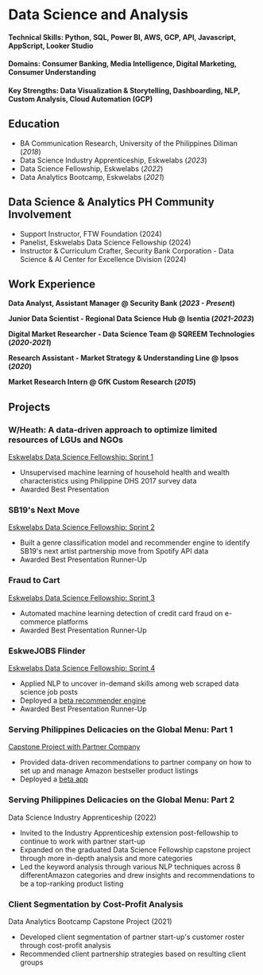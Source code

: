 # Data Science and Analysis

#### Technical Skills: Python, SQL, Power BI, AWS, GCP, API, Javascript, AppScript, Looker Studio
#### Domains: Consumer Banking, Media Intelligence, Digital Marketing, Consumer Understanding
#### Key Strengths: Data Visualization & Storytelling, Dashboarding, NLP, Custom Analysis, Cloud Automation (GCP)

## Education
- BA Communication Research, University of the Philippines Diliman (_2018_)
- Data Science Industry Apprenticeship, Eskwelabs (_2023_)								       		
- Data Science Fellowship, Eskwelabs (_2022_)	 			        		
- Data Analytics Bootcamp, Eskwelabs (_2021_)

## Data Science & Analytics PH Community Involvement
- Support Instructor, FTW Foundation (2024)
- Panelist, Eskwelabs Data Science Fellowship (2024)
- Instructor & Curriculum Crafter, Security Bank Corporation - Data Science & AI Center for Excellence Division (2024)

## Work Experience
**Data Analyst, Assistant Manager @ Security Bank (_2023 - Present_)**

**Junior Data Scientist - Regional Data Science Hub @ Isentia (_2021-2023_)**

**Digital Market Researcher - Data Science Team @ SQREEM Technologies (_2020-2021_)**

**Research Assistant - Market Strategy & Understanding Line @ Ipsos (_2020_)**

**Market Research Intern @ GfK Custom Research (_2015_)**


## Projects
### W/Heath: A data-driven approach to optimize limited resources of LGUs and NGOs
[Eskwelabs Data Science Fellowship: Sprint 1](https://docs.google.com/presentation/d/16n3iqpbWyFL0vcPoD4dIZhlVr3m_XK90WjfohJL2NJU/edit?usp=sharing)

- Unsupervised machine learning of household health and wealth characteristics using Philippine DHS 2017 survey data
- Awarded Best Presentation

### SB19's Next Move
[Eskwelabs Data Science Fellowship: Sprint 2](https://docs.google.com/presentation/d/14I2pltc1iLHUohOZ2jD-vQA043Pa4XVNzQ-oDeMdajk/edit?usp=sharing)

- Built a genre classification model and recommender engine to identify SB19's next artist partnership move from Spotify API data
- Awarded Best Presentation Runner-Up

### Fraud to Cart
[Eskwelabs Data Science Fellowship: Sprint 3](https://docs.google.com/presentation/d/14I2pltc1iLHUohOZ2jD-vQA043Pa4XVNzQ-oDeMdajk/edit?usp=sharing)

- Automated machine learning detection of credit card fraud on e-commerce platforms
- Awarded Best Presentation Runner-Up

### EskweJOBS FIinder
[Eskwelabs Data Science Fellowship: Sprint 4](https://docs.google.com/presentation/d/14I2pltc1iLHUohOZ2jD-vQA043Pa4XVNzQ-oDeMdajk/edit?usp=sharing)

- Applied NLP to uncover in-demand skills among web scraped data science job posts
- Deployed a [beta recommender engine](https://eskwejobsfinder.herokuapp.com/)
- Awarded Best Presentation Runner-Up

### Serving Philippines Delicacies on the Global Menu: Part 1
[Capstone Project with Partner Company](https://docs.google.com/presentation/d/1mGFizQuTi3_4Qi-RLS1p3oFvN9tIj3SEezjgjtGAWF8/edit?usp=sharing)

- Provided data-driven recommendations to partner company on how to set up and manage Amazon bestseller product listings 
- Deployed a [beta app](https://jplaulau14-dsf9-capstone-main-hauaqj.streamlitapp.com/)

### Serving Philippines Delicacies on the Global Menu: Part 2
Data Science Industry Apprenticeship (2022)

- Invited to the Industry Apprenticeship extension post-fellowship to continue to work with partner start-up
- Expanded on the graduated Data Science Fellowship capstone project through more in-depth analysis and more categories
- Led the keyword analysis through various NLP techniques across 8 differentAmazon categories and drew insights and recommendations to be a top-ranking product listing

### Client Segmentation by Cost-Profit Analysis
Data Analytics Bootcamp Capstone Project (2021)

- Developed client segmentation of partner start-up's customer roster through cost-profit analysis
- Recommended client partnership strategies based on resulting client groups
